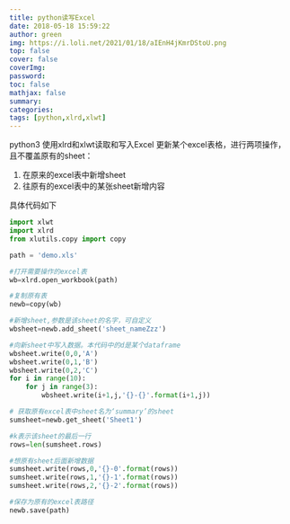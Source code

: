 ```yaml
---
title: python读写Excel
date: 2018-05-18 15:59:22
author: green
img: https://i.loli.net/2021/01/18/aIEnH4jKmrDStoU.png
top: false
cover: false
coverImg: 
password: 
toc: false
mathjax: false
summary: 
categories: 
tags: [python,xlrd,xlwt]
---
```

python3 使用xlrd和xlwt读取和写入Excel
更新某个excel表格，进行两项操作，且不覆盖原有的sheet：

1. 在原来的excel表中新增sheet
2. 往原有的excel表中的某张sheet新增内容

具体代码如下

```python
import xlwt
import xlrd
from xlutils.copy import copy

path = 'demo.xls'

#打开需要操作的excel表
wb=xlrd.open_workbook(path)

#复制原有表
newb=copy(wb)

#新增sheet,参数是该sheet的名字，可自定义
wbsheet=newb.add_sheet('sheet_nameZzz')

#向新sheet中写入数据。本代码中的d是某个dataframe
wbsheet.write(0,0,'A')
wbsheet.write(0,1,'B')
wbsheet.write(0,2,'C')
for i in range(10):
    for j in range(3):
        wbsheet.write(i+1,j,'{}-{}'.format(i+1,j))

# 获取原有excel表中sheet名为‘summary’的sheet
sumsheet=newb.get_sheet('Sheet1')

#k表示该sheet的最后一行
rows=len(sumsheet.rows)

#想原有sheet后面新增数据
sumsheet.write(rows,0,'{}-0'.format(rows))
sumsheet.write(rows,1,'{}-1'.format(rows))
sumsheet.write(rows,2,'{}-2'.format(rows))

#保存为原有的excel表路径
newb.save(path)
```
